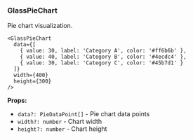 ### GlassPieChart

Pie chart visualization.

```tsx
<GlassPieChart
  data={[
    { value: 30, label: 'Category A', color: '#ff6b6b' },
    { value: 40, label: 'Category B', color: '#4ecdc4' },
    { value: 30, label: 'Category C', color: '#45b7d1' }
  ]}
  width={400}
  height={300}
/>
```

**Props:**
- `data?: PieDataPoint[]` - Pie chart data points
- `width?: number` - Chart width
- `height?: number` - Chart height

